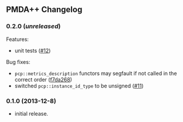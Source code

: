 ## PMDA++ Changelog

### 0.2.0 (_unreleased_)

Features:
- unit tests ([#12](../../issues/12))

Bug fixes:
- `pcp::metrics_description` functors may segfault if not called in the correct
  order ([f7da268](../../commit/f7da2685b426410904fae2e9a8f24619685eb0b4))
- switched `pcp::instance_id_type` to be unsigned ([#11](../../issues/11))

### 0.1.0 (2013-12-8)
- initial release.
